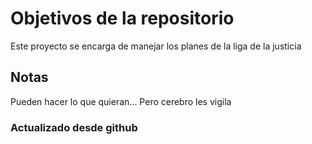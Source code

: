 # Objetivos de la repositorio

Este proyecto se encarga de manejar los planes de la liga de la justicia


## Notas
Pueden hacer lo que quieran...
Pero cerebro les vigila

### Actualizado desde github
